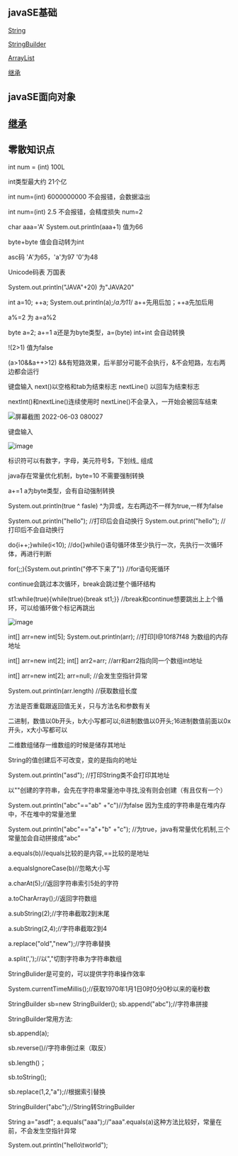 ## javaSE基础
[String](https://github.com/plusw/learnJavaProject/blob/main/md/String.md)

[StringBuilder](https://github.com/plusw/learnJavaProject/blob/main/md/StringBuilder.md)

[ArrayList](https://github.com/plusw/learnJavaProject/blob/main/md/ArrayList.md)

[继承](https://github.com/plusw/learnJavaProject/blob/main/md/继承.md)

## javaSE面向对象
[继承](https://github.com/plusw/learnJavaProject/blob/main/md/继承.md)
------------------------------------------------
## 零散知识点


int num = (int) 100L

int类型最大约 21个亿

int num=(int) 6000000000 不会报错，会数据溢出

int num=(int) 2.5 不会报错，会精度损失 num=2

char aaa='A'
System.out.println(aaa+1) 值为66

byte+byte 值会自动转为int

asc码 'A'为65，'a'为97  '0'为48

Unicode码表 万国表

System.out.println("JAVA"+20)    为"JAVA20"


int a=10;
++a;
System.out.println(a);/*a为11*/
a++先用后加；++a先加后用

a%=2 为 a=a%2

byte a=2;   a+=1    a还是为byte类型，a=(byte) int+int 会自动转换

!(2>1) 值为false

(a>10&&a++>12)  &&有短路效果，后半部分可能不会执行，&不会短路，左右两边都会运行

键盘输入  next()以空格和tab为结束标志 nextLine() 以回车为结束标志

nextInt()和nextLine()连续使用时 nextLine()不会录入，一开始会被回车结束

![屏幕截图 2022-06-03 080027](https://user-images.githubusercontent.com/58543246/171759592-92796cf8-8141-48ca-8403-b2435f0104eb.png)

键盘输入

![image](https://user-images.githubusercontent.com/58543246/171765891-aebfd043-6b3d-4280-9add-e20c06ee196e.png)

标识符可以有数字，字母，美元符号$，下划线_ 组成

java存在常量优化机制，byte=10 不需要强制转换

a+=1 a为byte类型，会有自动强制转换

System.out.println(true ^ fasle)  ^为异或，左右两边不一样为true,一样为false

System.out.println("hello");          //打印后会自动换行    System.out.print("hello");          //打印后不会自动换行

do{i++;}while(i<10);            //do{}while()语句循环体至少执行一次，先执行一次循环体，再进行判断

for(;;){System.out.println("停不下来了")}        //for语句死循环

continue会跳过本次循环，break会跳过整个循环结构

st1:while(true){while(true){break st1;}}      //break和continue想要跳出上上个循环，可以给循环做个标记再跳出 

![image](https://user-images.githubusercontent.com/58543246/172050084-07c23d9d-1553-4eff-bac6-4bc6cdf75501.png)

int[] arr=new int[5]; System.out.println(arr); //打印[I@10f87f48   为数组的内存地址

int[] arr=new int[2]; int[] arr2=arr; //arr和arr2指向同一个数组int地址

int[] arr=new int[2];   arr=null;   //会发生空指针异常

System.out.println(arr.length)    //获取数组长度

方法是否重载跟返回值无关，只与方法名和参数有关

二进制，数值以0b开头，b大小写都可以;8进制数值以0开头;16进制数值前面以0x开头，x大小写都可以

二维数组储存一维数组的时候是储存其地址

String的值创建后不可改变，变的是指向的地址

System.out.println("asd"); //打印String类不会打印其地址

以""创建的字符串，会先在字符串常量池中寻找,没有则会创建（有且仅有一个）

System.out.println("abc"=="ab" +"c")//为false 因为生成的字符串是在堆内存中，不在堆中的常量池里

System.out.println("abc"=="a"+"b" +"c"); //为true，java有常量优化机制,三个常量加会自动拼接成"abc"

a.equals(b)//equals比较的是内容,==比较的是地址

a.equalsIgnoreCase(b)//忽略大小写

a.charAt(5);//返回字符串索引5处的字符

a.toCharArray();//返回字符数组

a.subString(2);//字符串截取2到末尾

a.subString(2,4);//字符串截取2到4

a.replace("old","new");//字符串替换

a.split(',');//以","切割字符串为字符串数组

StringBulider是可变的，可以提供字符串操作效率

System.currentTimeMillis();//获取1970年1月1日0时0分0秒以来的毫秒数

StringBuilder sb=new StringBuilder();
sb.append("abc");//字符串拼接

StringBuilder常用方法:

sb.append(a);

sb.reverse()//字符串倒过来（取反）

sb.length()；

sb.toString();

sb.replace(1,2,"a");//根据索引替换


StringBuilder("abc");//String转StringBuilder

String a="asdf"; a.equals("aaa");//"aaa".equals(a)这种方法比较好，常量在前，不会发生空指针异常

System.out.println("hello\tworld");
